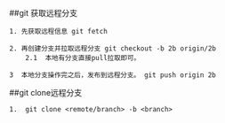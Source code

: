 ##git 获取远程分支

    1. 先获取远程信息 git fetch

    2. 再创建分支并拉取远程分支 git checkout -b 2b origin/2b
        2.1  本地有分支直接pull拉取即可。

    3  本地分支操作完之后，发布到远程分支。 git push origin 2b

##git clone远程分支

    1.  git clone <remote/branch> -b <branch>